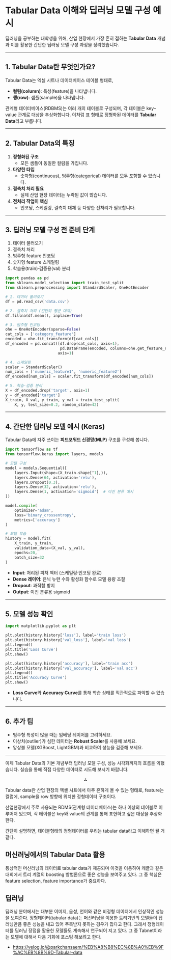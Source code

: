 # Tabular Data 이해와 딥러닝 모델 구성 예시

딥러닝을 공부하는 대학생을 위해, 산업 현장에서 가장 흔히 접하는 **Tabular Data** 개념과 이를 활용한 간단한 딥러닝 모델 구성 과정을 정리했습니다.

***

## 1. Tabular Data란 무엇인가요?

Tabular Data는 엑셀 시트나 데이터베이스 테이블 형태로,

- **컬럼(column)**: 특성(feature)을 나타냅니다.
- **행(row)**: 샘플(sample)을 나타냅니다.

관계형 데이터베이스(RDBMS)는 여러 개의 테이블로 구성되며,
각 테이블은 key–value 관계로 대상을 추상화합니다.
이처럼 표 형태로 정형화된 데이터를 **Tabular Data**라고 부릅니다.

***

## 2. Tabular Data의 특징

1. **정형화된 구조**
    - 모든 샘플이 동일한 컬럼을 가집니다.
2. **다양한 타입**
    - 숫자형(continuous), 범주형(categorical) 데이터를 모두 포함할 수 있습니다.
3. **결측치 처리 필요**
    - 실제 산업 현장 데이터는 누락된 값이 많습니다.
4. **전처리 작업이 핵심**
    - 인코딩, 스케일링, 결측치 대체 등 다양한 전처리가 필요합니다.

***

## 3. 딥러닝 모델 구성 전 준비 단계

1. 데이터 불러오기
2. 결측치 처리
3. 범주형 feature 인코딩
4. 숫자형 feature 스케일링
5. 학습용(train)·검증용(val) 분리
```python
import pandas as pd
from sklearn.model_selection import train_test_split
from sklearn.preprocessing import StandardScaler, OneHotEncoder

# 1. 데이터 불러오기
df = pd.read_csv('data.csv')

# 2. 결측치 처리 (간단히 평균 대체)
df.fillna(df.mean(), inplace=True)

# 3. 범주형 인코딩
ohe = OneHotEncoder(sparse=False)
cat_cols = ['category_feature']
encoded = ohe.fit_transform(df[cat_cols])
df_encoded = pd.concat([df.drop(cat_cols, axis=1),
                        pd.DataFrame(encoded, columns=ohe.get_feature_names_out())],
                       axis=1)

# 4. 스케일링
scaler = StandardScaler()
num_cols = ['numeric_feature1', 'numeric_feature2']
df_encoded[num_cols] = scaler.fit_transform(df_encoded[num_cols])

# 5. 학습·검증 분리
X = df_encoded.drop('target', axis=1)
y = df_encoded['target']
X_train, X_val, y_train, y_val = train_test_split(
    X, y, test_size=0.2, random_state=42)
```


***

## 4. 간단한 딥러닝 모델 예시 (Keras)

Tabular Data에 자주 쓰이는 **피드포워드 신경망(MLP)** 구조를 구성해 봅니다.

```python
import tensorflow as tf
from tensorflow.keras import layers, models

# 모델 구성
model = models.Sequential([
    layers.Input(shape=(X_train.shape[^1],)),
    layers.Dense(64, activation='relu'),
    layers.Dropout(0.3),
    layers.Dense(32, activation='relu'),
    layers.Dense(1, activation='sigmoid')  # 이진 분류 예시
])

model.compile(
    optimizer='adam',
    loss='binary_crossentropy',
    metrics=['accuracy']
)

# 모델 학습
history = model.fit(
    X_train, y_train,
    validation_data=(X_val, y_val),
    epochs=20,
    batch_size=32
)
```

- **Input**: 처리된 피처 벡터 (스케일링·인코딩 완료)
- **Dense 레이어**: 은닉 뉴런 수와 활성화 함수로 모델 용량 조절
- **Dropout**: 과적합 방지
- **Output**: 이진 분류용 sigmoid

***

## 5. 모델 성능 확인

```python
import matplotlib.pyplot as plt

plt.plot(history.history['loss'], label='train loss')
plt.plot(history.history['val_loss'], label='val loss')
plt.legend()
plt.title('Loss Curve')
plt.show()

plt.plot(history.history['accuracy'], label='train acc')
plt.plot(history.history['val_accuracy'], label='val acc')
plt.legend()
plt.title('Accuracy Curve')
plt.show()
```

- **Loss Curve**와 **Accuracy Curve**를 통해 학습 상태를 직관적으로 파악할 수 있습니다.

***

## 6. 추가 팁

- 범주형 특성이 많을 때는 임베딩 레이어를 고려하세요.
- 이상치(outlier)가 심한 데이터는 **Robust Scaler**를 사용해 보세요.
- 앙상블 모델(XGBoost, LightGBM)과 비교하여 성능을 검증해 보세요.

***

이제 Tabular Data의 기본 개념부터 딥러닝 모델 구성, 성능 시각화까지의 흐름을 익혔습니다. 실습을 통해 직접 다양한 데이터로 시도해 보시기 바랍니다.

<div style="text-align: center">⁂</div>

[^1]: https://velog.io/@parkchansaem/머신러닝-Tabular-data



Tabular data란 산업 현장의 엑셀 시트에서 아주 흔하게 볼 수 있는 형태로, feature는 컬럼에, sample을 row 방향에 위치한 정형데이터 구조이다.

산업현장에서 주로 사용되는 RDMS(관계형 데이터베이스)는 하나 이상의 데이블로 이루어져 있으며, 각 테이블은 key와 value의 관계를 통해 표현하고 싶은 대상을 추상화한다.

간단히 설명하면, 테이블형태의 정형데이터를 우리는 tabular data라고 이해하면 될 거 같다.

## 머신러닝에서의 Tabular Data 활용
통상적인 머신러닝의 데이터로 tabular data가 제공되며 이것을 이용하여 캐글과 같은 대회에서 트리 계열의 boosting 방법론으로 좋은 성능을 보여주고 있다.
그 중 핵심은 feature selection, feature importance가 중요하다.

## 딥러닝
딥러닝 분야에서는 대부분 이미지, 음성, 언어와 같은 비정형 데이터에서 인상적인 성능을 보여준다.
정형데이터(tabular data)는 머신러닝을 이용한 트리기반의 모델들이 딥러닝만큼 좋은 성능을 내고 있어 주목받지 못하는 경우가 많다고 한다.
그래서 정형데이터를 딥러닝 장점을 활용한 모델들도 계속해서 연구되어 지고 있다. 그 중 Tabnet이라는 모델에 대해서 다음 기회에 포스팅 해보려고 한다.

- https://velog.io/@parkchansaem/%EB%A8%B8%EC%8B%A0%EB%9F%AC%EB%8B%9D-Tabular-data
